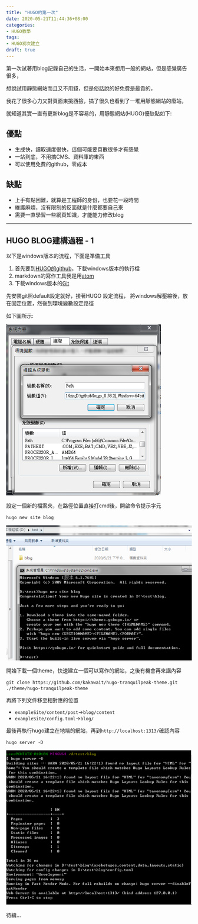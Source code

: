 ```yaml
---
title: "HUGO的第一次"
date: 2020-05-21T11:44:36+08:00
categories:
- HUGO教學
tags:
- HUGO初次建立
draft: true
---
```

<!--more-->
第一次試著用blog記錄自己的生活，一開始本來想用一般的網站，但是感覺廣告很多，

想說試用靜態網站而且又不用錢，但是俗話說的好免費是最貴的，

我花了很多心力又對頁面東挑西撿，搞了很久也看到了一堆用靜態網站的廢站，

就知道其實一直有更新blog是不容易的，用靜態網站(HUGO)優缺點如下:

## 優點
- 生成快，讀取速度很快，這個可能要頁數很多才有感覺
- 一站到底，不用搞CMS、資料庫的東西
- 可以使用免費的github，零成本

## 缺點
- 上手有點困難，就算是工程師的身份，也要花一段時間
- 維護麻煩，沒有限制的反面就是什麼都要自己來
- 需要一直學習一些網頁知識，才能能力修改blog
---
## HUGO BLOG建構過程 - 1
以下是windows版本的流程，下面是準備工具
1. 首先要到[HUGO的github]，下載windows版本的執行檔
2. markdown的寫作工具我是用[atom]
3. 下載windows版本的[Git]

先安裝git照default設定就好，接著HUGO 設定流程，
將windows解壓縮後，放在固定位置，然後到環境變數設定路徑

如下圖所示:

![](assets/markdown-img-paste-20200521155735445.png)

設定一個新的檔案夾，在路徑位置直接打cmd後，開啟命令提示字元
```
hugo new site blog
```

![](assets/markdown-img-paste-20200521160357980.png)

開始下載一個theme，快速建立一個可以寫作的網站，之後有機會再來講內容
```
git clone https://github.com/kakawait/hugo-tranquilpeak-theme.git ./theme/hugo-tranquilpeak-theme
```
再將下列文件移至相對應的位置
- `exampleSite/content/post`->`blog/content`
- `exampleSite/config.toml`->`blog/`

最後再執行hugo建立在地端的網站，再到`http://localhost:1313/`確認內容
```
hugo server -D
```
![](assets/markdown-img-paste-20200521162240120.png)

待續...

[HUGO的github]:https://github.com/gohugoio/hugo/releases
[atom]:https://atom.io/
[Git]:https://git-scm.com/download/win
